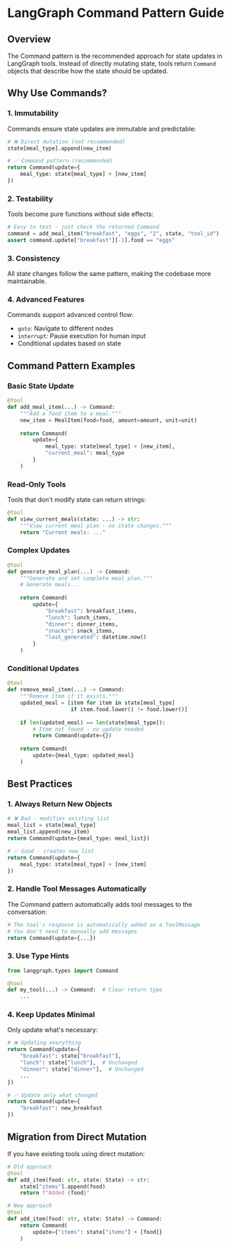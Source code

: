 # LangGraph Command Pattern Guide

## Overview

The Command pattern is the recommended approach for state updates in LangGraph tools. Instead of directly mutating state, tools return `Command` objects that describe how the state should be updated.

## Why Use Commands?

### 1. **Immutability**
Commands ensure state updates are immutable and predictable:
```python
# ❌ Direct mutation (not recommended)
state[meal_type].append(new_item)

# ✅ Command pattern (recommended)
return Command(update={
    meal_type: state[meal_type] + [new_item]
})
```

### 2. **Testability**
Tools become pure functions without side effects:
```python
# Easy to test - just check the returned Command
command = add_meal_item("breakfast", "eggs", "2", state, "tool_id")
assert command.update["breakfast"][-1].food == "eggs"
```

### 3. **Consistency**
All state changes follow the same pattern, making the codebase more maintainable.

### 4. **Advanced Features**
Commands support advanced control flow:
- `goto`: Navigate to different nodes
- `interrupt`: Pause execution for human input
- Conditional updates based on state

## Command Pattern Examples

### Basic State Update
```python
@tool
def add_meal_item(...) -> Command:
    """Add a food item to a meal."""
    new_item = MealItem(food=food, amount=amount, unit=unit)
    
    return Command(
        update={
            meal_type: state[meal_type] + [new_item],
            "current_meal": meal_type
        }
    )
```

### Read-Only Tools
Tools that don't modify state can return strings:
```python
@tool
def view_current_meals(state: ...) -> str:
    """View current meal plan - no state changes."""
    return "Current meals: ..."
```

### Complex Updates
```python
@tool
def generate_meal_plan(...) -> Command:
    """Generate and set complete meal plan."""
    # Generate meals...
    
    return Command(
        update={
            "breakfast": breakfast_items,
            "lunch": lunch_items,
            "dinner": dinner_items,
            "snacks": snack_items,
            "last_generated": datetime.now()
        }
    )
```

### Conditional Updates
```python
@tool
def remove_meal_item(...) -> Command:
    """Remove item if it exists."""
    updated_meal = [item for item in state[meal_type] 
                    if item.food.lower() != food.lower()]
    
    if len(updated_meal) == len(state[meal_type]):
        # Item not found - no update needed
        return Command(update={})
    
    return Command(
        update={meal_type: updated_meal}
    )
```

## Best Practices

### 1. **Always Return New Objects**
```python
# ❌ Bad - modifies existing list
meal_list = state[meal_type]
meal_list.append(new_item)
return Command(update={meal_type: meal_list})

# ✅ Good - creates new list
return Command(update={
    meal_type: state[meal_type] + [new_item]
})
```

### 2. **Handle Tool Messages Automatically**
The Command pattern automatically adds tool messages to the conversation:
```python
# The tool's response is automatically added as a ToolMessage
# You don't need to manually add messages
return Command(update={...})
```

### 3. **Use Type Hints**
```python
from langgraph.types import Command

@tool
def my_tool(...) -> Command:  # Clear return type
    ...
```

### 4. **Keep Updates Minimal**
Only update what's necessary:
```python
# ❌ Updating everything
return Command(update={
    "breakfast": state["breakfast"],
    "lunch": state["lunch"],  # Unchanged
    "dinner": state["dinner"],  # Unchanged
    ...
})

# ✅ Update only what changed
return Command(update={
    "breakfast": new_breakfast
})
```

## Migration from Direct Mutation

If you have existing tools using direct mutation:

```python
# Old approach
@tool
def add_item(food: str, state: State) -> str:
    state["items"].append(food)
    return f"Added {food}"

# New approach
@tool 
def add_item(food: str, state: State) -> Command:
    return Command(
        update={"items": state["items"] + [food]}
    )
```
